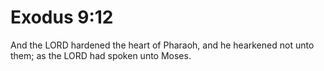 # Exodus 9:12

And the LORD hardened the heart of Pharaoh, and he hearkened not unto them; as the LORD had spoken unto Moses.